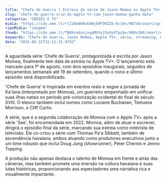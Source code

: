 ```yaml
---
title: "Chefe de Guerra | Estreia da série de Jason Momoa no Apple TV+ é anunciada"
slug: "chefe-de-guerra-srie-do-apple-tv-com-jason-momoa-ganha-data"
categoria: "SÉRIES E TV"
midia: "https://cdn.ome.lt/rlIiNxNkWsK4WjkRF5RZIb-Kci0=/987x0/smart/uploads/conteudo/fotos/OMELETE_CAPA_-_2025-03-31T113616.505.png"
tipoMidia: "imagem"
thumb: "https://cdn.ome.lt/TB0XsndoxjvqaMVVy25uOyVTpzQ=/480x360/smart/extras/conteudos/omelete_THUMB_-_2025-03-31T113631.147.png"
keywords: "Chefe de Guerra, Jason Momoa, Apple TV+, série, streaming, estreia"
data: "2025-03-31T15:11:15.973Z"
---
```


A aguardada série 'Chefe de Guerra', protagonizada e escrita por Jason Momoa, finalmente tem data de estreia no Apple TV+. O lançamento está marcado para 1º de agosto, com dois episódios inaugurais, seguidos de lançamentos semanais até 19 de setembro, quando o nono e último episódio será disponibilizado.

'Chefe de Guerra' é inspirada em eventos reais e segue a jornada de Ka'iana (interpretado por Momoa), um guerreiro empenhado em unificar suas ilhas natais no período pré-colonização ocidental do final do século XVIII. O elenco também inclui nomes como Luciane Buchanan, Temuera Morrison, e Cliff Curtis.

A série, que é a segunda colaboração de Momoa com o Apple TV+ após a série 'See', foi encomendada em 2022. Momoa, além de atuar e escrever, dirigirá o episódio final da série, marcando sua estreia como roteirista de televisão. Ele co-criou a série com Thomas Pa'a Sibbett, também de ascendência havaiana, ambos atuando como produtores executivos junto a um time robusto que inclui Doug Jung (showrunner), Peter Chernin e Jenno Topping.

A produção não apenas destaca o talento de Momoa em frente e atrás das câmeras, mas também promete uma imersão na cultura havaiana e suas lutas históricas, proporcionando aos espectadores uma narrativa rica e visualmente impactante.